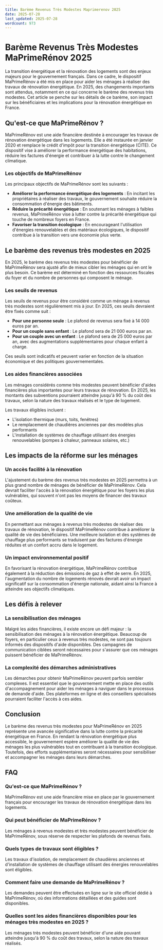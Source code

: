 ```yaml
---
title: Barème Revenus Très Modestes Maprimerenov 2025
date: 2025-07-28
last_updated: 2025-07-28
wordcount: 973
---
```


# Barème Revenus Très Modestes MaPrimeRénov 2025

La transition énergétique et la rénovation des logements sont des enjeux majeurs pour le gouvernement français. Dans ce cadre, le dispositif MaPrimeRénov a été mis en place pour aider les ménages à réaliser des travaux de rénovation énergétique. En 2025, des changements importants sont attendus, notamment en ce qui concerne le barème des revenus très modestes. Cet article se penche sur les détails de ce barème, son impact sur les bénéficiaires et les implications pour la rénovation énergétique en France.

## Qu'est-ce que MaPrimeRénov ?

MaPrimeRénov est une aide financière destinée à encourager les travaux de rénovation énergétique dans les logements. Elle a été instaurée en janvier 2020 et remplace le crédit d'impôt pour la transition énergétique (CITE). Ce dispositif vise à améliorer la performance énergétique des habitations, réduire les factures d'énergie et contribuer à la lutte contre le changement climatique.

### Les objectifs de MaPrimeRénov

Les principaux objectifs de MaPrimeRénov sont les suivants :

- **Améliorer la performance énergétique des logements** : En incitant les propriétaires à réaliser des travaux, le gouvernement souhaite réduire la consommation d'énergie des bâtiments.
- **Réduire la précarité énergétique** : En soutenant les ménages à faibles revenus, MaPrimeRénov vise à lutter contre la précarité énergétique qui touche de nombreux foyers en France.
- **Favoriser la transition écologique** : En encourageant l'utilisation d'énergies renouvelables et des matériaux écologiques, le dispositif contribue à la transition vers une économie plus verte.

## Le barème des revenus très modestes en 2025

En 2025, le barème des revenus très modestes pour bénéficier de MaPrimeRénov sera ajusté afin de mieux cibler les ménages qui en ont le plus besoin. Ce barème est déterminé en fonction des ressources fiscales du foyer et du nombre de personnes qui composent le ménage.

### Les seuils de revenus

Les seuils de revenus pour être considéré comme un ménage à revenus très modestes sont régulièrement mis à jour. En 2025, ces seuils devraient être fixés comme suit :

- **Pour une personne seule** : Le plafond de revenus sera fixé à 14 000 euros par an.
- **Pour un couple sans enfant** : Le plafond sera de 21 000 euros par an.
- **Pour un couple avec un enfant** : Le plafond sera de 25 000 euros par an, avec des augmentations supplémentaires pour chaque enfant à charge.

Ces seuils sont indicatifs et peuvent varier en fonction de la situation économique et des politiques gouvernementales.

### Les aides financières associées

Les ménages considérés comme très modestes peuvent bénéficier d'aides financières plus importantes pour leurs travaux de rénovation. En 2025, les montants des subventions pourraient atteindre jusqu'à 90 % du coût des travaux, selon la nature des travaux réalisés et le type de logement.

Les travaux éligibles incluent :

- L'isolation thermique (murs, toits, fenêtres)
- Le remplacement de chaudières anciennes par des modèles plus performants
- L'installation de systèmes de chauffage utilisant des énergies renouvelables (pompes à chaleur, panneaux solaires, etc.)

## Les impacts de la réforme sur les ménages

### Un accès facilité à la rénovation

L'ajustement du barème des revenus très modestes en 2025 permettra à un plus grand nombre de ménages de bénéficier de MaPrimeRénov. Cela devrait faciliter l'accès à la rénovation énergétique pour les foyers les plus vulnérables, qui souvent n'ont pas les moyens de financer des travaux coûteux.

### Une amélioration de la qualité de vie

En permettant aux ménages à revenus très modestes de réaliser des travaux de rénovation, le dispositif MaPrimeRénov contribue à améliorer la qualité de vie des bénéficiaires. Une meilleure isolation et des systèmes de chauffage plus performants se traduisent par des factures d'énergie réduites et un confort accru dans le logement.

### Un impact environnemental positif

En favorisant la rénovation énergétique, MaPrimeRénov contribue également à la réduction des émissions de gaz à effet de serre. En 2025, l'augmentation du nombre de logements rénovés devrait avoir un impact significatif sur la consommation d'énergie nationale, aidant ainsi la France à atteindre ses objectifs climatiques.

## Les défis à relever

### La sensibilisation des ménages

Malgré les aides financières, il existe encore un défi majeur : la sensibilisation des ménages à la rénovation énergétique. Beaucoup de foyers, en particulier ceux à revenus très modestes, ne sont pas toujours informés des dispositifs d'aide disponibles. Des campagnes de communication ciblées seront nécessaires pour s'assurer que ces ménages puissent bénéficier de MaPrimeRénov.

### La complexité des démarches administratives

Les démarches pour obtenir MaPrimeRénov peuvent parfois sembler complexes. Il est essentiel que le gouvernement mette en place des outils d'accompagnement pour aider les ménages à naviguer dans le processus de demande d'aide. Des plateformes en ligne et des conseillers spécialisés pourraient faciliter l'accès à ces aides.

## Conclusion

Le barème des revenus très modestes pour MaPrimeRénov en 2025 représente une avancée significative dans la lutte contre la précarité énergétique en France. En rendant la rénovation énergétique plus accessible, le gouvernement espère améliorer la qualité de vie des ménages les plus vulnérables tout en contribuant à la transition écologique. Toutefois, des efforts supplémentaires seront nécessaires pour sensibiliser et accompagner les ménages dans leurs démarches.

## FAQ

### Qu'est-ce que MaPrimeRénov ?

MaPrimeRénov est une aide financière mise en place par le gouvernement français pour encourager les travaux de rénovation énergétique dans les logements.

### Qui peut bénéficier de MaPrimeRénov ?

Les ménages à revenus modestes et très modestes peuvent bénéficier de MaPrimeRénov, sous réserve de respecter les plafonds de revenus fixés.

### Quels types de travaux sont éligibles ?

Les travaux d'isolation, de remplacement de chaudières anciennes et d'installation de systèmes de chauffage utilisant des énergies renouvelables sont éligibles.

### Comment faire une demande de MaPrimeRénov ?

Les demandes peuvent être effectuées en ligne sur le site officiel dédié à MaPrimeRénov, où des informations détaillées et des guides sont disponibles.

### Quelles sont les aides financières disponibles pour les ménages très modestes en 2025 ?

Les ménages très modestes peuvent bénéficier d'une aide pouvant atteindre jusqu'à 90 % du coût des travaux, selon la nature des travaux réalisés.